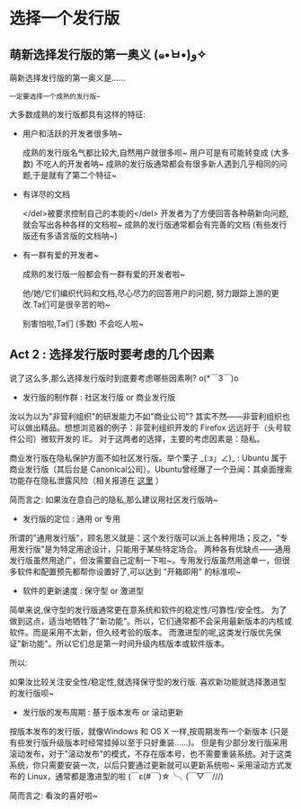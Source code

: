# 选择一个发行版

## 萌新选择发行版的第一奥义 \(๑•̀ㅂ•́\)و✧

萌新选择发行版的第一奥义是......

```text
一定要选择一个成熟的发行版~
```

大多数成熟的发行版都具有这样的特征:

* 用户和活跃的开发者很多呐~

  成熟的发行版名气都比较大,自然用户就很多呗~ 用户可是有可能转变成 \(大多数\) 不吃人的开发者呐~ 成熟的发行版通常都会有很多新人遇到几乎相同的问题,于是就有了第二个特征~

* 有详尽的文档

  &lt;/del&gt;被要求控制自己的本能的&lt;/del&gt; 开发者为了方便回答各种萌新向问题,就会写出各种各样的文档啦~ 成熟的发行版通常都会有完善的文档 \(有些发行版还有多语言版的文档呐~\)

* 有一群有爱的开发者~

  成熟的发行版一般都会有一群有爱的开发者啦~

  他/她/它们编织代码和文档,尽心尽力的回答用户的问题, 努力跟踪上游的更改.Ta们可是很辛苦的哟~

  别害怕啦,Ta们 \(多数\) 不会吃人啦~

## Act 2 : 选择发行版时要考虑的几个因素

说了这么多,那么选择发行版时到底要考虑哪些因素咧? o\(\*￣3￣\)o

* 发行版的制作群 : 社区发行版 or 商业发行版

汝以为以为"非营利组织"的研发能力不如"商业公司"? 其实不然——非营利组织也可以做出精品。想想浏览器的例子：非营利组织开发的 Firefox 远远好于（头号软件公司）微软开发的 IE。 对于这两者的选择，主要的考虑因素是：隐私。

商业发行版在隐私保护方面不如社区发行版。举个栗子 \_\(:з」∠\)\_ : Ubuntu 属于商业发行版（其后台是 Canonical公司）。Ubuntu曾经爆了一个丑闻：其桌面搜索功能存在隐私泄露风险（相关报道在 [这里](https://www.eff.org/deeplinks/2012/10/privacy-ubuntu-1210-amazon-ads-and-data-leaks) ）

简而言之: 如果汝在意自己的隐私,那么建议用社区发行版呐~

* 发行版的定位 : 通用 or 专用

所谓的"通用发行版"，顾名思义就是：这个发行版可以派上各种用场；反之，"专用发行版"是为特定用途设计，只能用于某些特定场合。 两种各有优缺点——通用发行版虽然用途广，但汝需要自己定制一下啦~。专用发行版虽然用途单一，但很多软件和配置预先都帮你设置好了,可以达到 "开箱即用" 的标准呗~

* 软件的更新速度 : 保守型 or 激进型

简单来说,保守型的发行版通常更在意系统和软件的稳定性/可靠性/安全性。 为了做到这点，适当地牺牲了"新功能"。所以，它们通常都不会采用最新版本的内核或软件。而是采用不太新，但久经考验的版本。 而激进型的呢,这类发行版优先保证"新功能"。所以它们总是第一时间升级内核版本或软件版本。

所以:

如果汝比较关注安全性/稳定性,就选择保守型的发行版. 喜欢新功能就选择激进型的发行版呗~

* 发行版的发布周期 : 基于版本发布 or 滚动更新

按版本发布的发行版，就像Windows 和 OS X 一样,按周期发布一个新版本 \(只是有些发行版升级版本时经常挂掉以至于只好重装......\)。 但是有少部分发行版采用滚动发布，对于"滚动发布"的模式，不存在版本号，也不需要重装系统。对于这类系统，你只需要安装一次，以后只要通过更新就可以更新系统啦~ 采用滚动方式发布的 Linux，通常都是激进型的啦 \(￣ε\(\#￣\)☆╰╮\(￣▽￣///\)

简而言之: 看汝的喜好啦~

